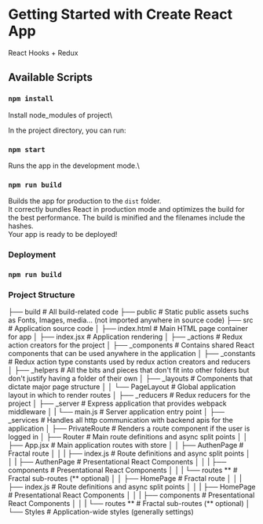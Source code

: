 # Getting Started with Create React App
React Hooks + Redux
## Available Scripts
### `npm install`
Install node_modules of project\

In the project directory, you can run:
### `npm start`
Runs the app in the development mode.\

### `npm run build`
Builds the app for production to the `dist` folder.\
It correctly bundles React in production mode and optimizes the build for the best performance.
The build is minified and the filenames include the hashes.\
Your app is ready to be deployed!

### Deployment
### `npm run build` 


### Project Structure

├── build                    # All build-related code
├── public                   # Static public assets suchs as Fonts, Images, media... (not imported anywhere in source code)
├── src                      # Application source code
│   ├── index.html           # Main HTML page container for app
│   ├── index.jsx            # Application rendering
│   ├── _actions             # Redux action creators for the project
│   ├── _components          # Contains shared React components that can be used anywhere in the application
│   ├── _constants           # Redux action type constants used by redux action creators and reducers
│   ├── _helpers             # All the bits and pieces that don't fit into other folders but don't justify having a folder of their own
│   ├── _layouts             # Components that dictate major page structure
│   │   └── PageLayout       # Global application layout in which to render routes
│   ├── _reducers            # Redux reducers for the project
│   ├── _server              # Express application that provides webpack middleware
│   |   └── main.js          # Server application entry point
│   ├── _services            # Handles all http communication with backend apis for the application
│   ├── PrivateRoute         # Renders a route component if the user is logged in
│   ├── Router               # Main route definitions and async split points
│   │   ├── App.jsx          # Main application routes with store
│   │   ├── AuthenPage       # Fractal route
│   │   |   ├── index.js     # Route definitions and async split points
│   │   |   ├── AuthenPage   # Presentational React Components
│   │   |   ├── components   # Presentational React Components
│   │   |   └── routes **    # Fractal sub-routes (** optional)
│   │   ├── HomePage         # Fractal route
│   │   |   ├── index.js     # Route definitions and async split points
│   │   |   ├── HomePage     # Presentational React Components
│   │   |   ├── components   # Presentational React Components
│   │   |   └── routes **    # Fractal sub-routes (** optional)
│   └── Styles               # Application-wide styles (generally settings)